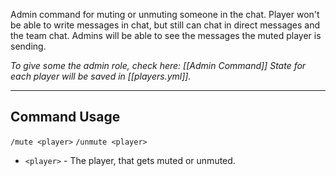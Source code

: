 Admin command for muting or unmuting someone in the chat.
Player won't be able to write messages in chat, but still can chat in direct messages and the team chat.
Admins will be able to see the messages the muted player is sending.

_To give some the admin role, check here: [[Admin Command]]_
_State for each player will be saved in [[players.yml]]._

---
## Command Usage
`/mute <player>`
`/unmute <player>`

- `<player>` - The player, that gets muted or unmuted.